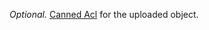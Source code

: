 *Optional.*  [Canned Acl](https://docs.aws.amazon.com/AmazonS3/latest/dev/acl-overview.html)
for the uploaded object.
